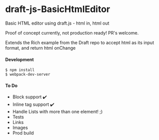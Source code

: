 # draft-js-BasicHtmlEditor
Basic HTML editor using draft.js - html in, html out

Proof of concept currently, not production ready! PR's welcome.

Extends the Rich example from the Draft repo to accept html as its input format, and return html onChange

#### Development

    $ npm install
    $ webpack-dev-server

#### To Do

* Block support ✔️ 
* Inline tag support ✔️
* Handle Lists with more than one element! ;)
* Tests
* Links
* Images
* Prod build
